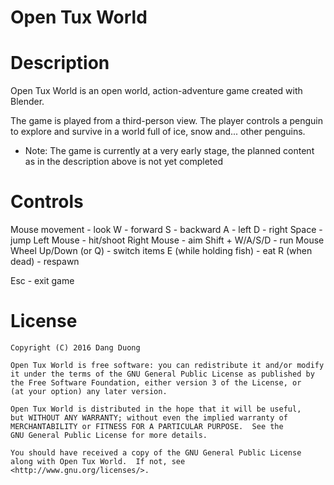 # Open Tux World

# Description

Open Tux World is an open world, action-adventure game created with Blender.

The game is played from a third-person view. The player controls a penguin to explore and survive in a world full of ice, snow and... other penguins. 

* Note: The game is currently at a very early stage, the planned content as in the description above is not yet completed 

# Controls

Mouse movement - look
W - forward
S - backward
A - left
D - right
Space - jump
Left Mouse - hit/shoot
Right Mouse - aim
Shift + W/A/S/D - run
Mouse Wheel Up/Down (or Q) - switch items
E (while holding fish) - eat
R (when dead) - respawn

Esc - exit game

# License

    Copyright (C) 2016 Dang Duong

    Open Tux World is free software: you can redistribute it and/or modify
    it under the terms of the GNU General Public License as published by
    the Free Software Foundation, either version 3 of the License, or
    (at your option) any later version.

    Open Tux World is distributed in the hope that it will be useful,
    but WITHOUT ANY WARRANTY; without even the implied warranty of
    MERCHANTABILITY or FITNESS FOR A PARTICULAR PURPOSE.  See the
    GNU General Public License for more details.

    You should have received a copy of the GNU General Public License
    along with Open Tux World.  If not, see <http://www.gnu.org/licenses/>.

